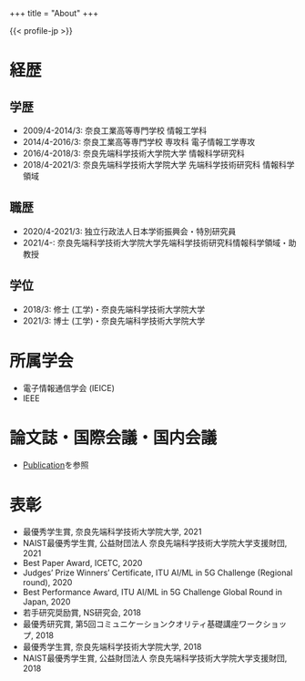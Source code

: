 +++
title = "About"
+++

{{< profile-jp >}}

# 経歴
## 学歴

- 2009/4-2014/3: 奈良工業高等専門学校 情報工学科
- 2014/4-2016/3: 奈良工業高等専門学校 専攻科 電子情報工学専攻
- 2016/4-2018/3: 奈良先端科学技術大学院大学 情報科学研究科
- 2018/4-2021/3: 奈良先端科学技術大学院大学 先端科学技術研究科 情報科学領域

## 職歴

- 2020/4-2021/3: 独立行政法人日本学術振興会・特別研究員
- 2021/4-: 奈良先端科学技術大学院大学先端科学技術研究科情報科学領域・助教授

## 学位

- 2018/3: 修士 (工学)・奈良先端科学技術大学院大学
- 2021/3: 博士 (工学)・奈良先端科学技術大学院大学

# 所属学会

- 電子情報通信学会 (IEICE)
- IEEE

# 論文誌・国際会議・国内会議
- [Publication](/#publication)を参照

# 表彰

- 最優秀学生賞, 奈良先端科学技術大学院大学, 2021
- NAIST最優秀学生賞, 公益財団法人 奈良先端科学技術大学院大学支援財団, 2021
- Best Paper Award, ICETC, 2020
- Judges’ Prize Winners’ Certificate, ITU AI/ML in 5G Challenge (Regional round), 2020
- Best Performance Award, ITU AI/ML in 5G Challenge Global Round in Japan, 2020
- 若手研究奨励賞, NS研究会, 2018
- 最優秀研究賞, 第5回コミュニケーションクオリティ基礎講座ワークショップ, 2018
- 最優秀学生賞, 奈良先端科学技術大学院大学, 2018
- NAIST最優秀学生賞, 公益財団法人 奈良先端科学技術大学院大学支援財団, 2018

<!--  -->
<!-- # 奨学金 -->
<!--  -->
<!-- - 独立行政法人日本学生支援機構第一種奨学金の特に優れた業績による一部返済免除, 独立行政法人日本学生支援機構, 2020 -->
<!-- - 公益財団法人アイコム電子通信工学振興財団平成31年度(第16期)奨学生, 2019 -->
<!-- - 独立行政法人日本学生支援機構第一種奨学金の特に優れた業績による一部返済免除, 独立行政法人日本学生支援機構, 2018 -->
<!--  -->
<!-- # インターンシップ -->
<!--  -->
<!-- - 2019.8-2019.9 NTTコミュニケーション科学基礎研究所. -->
<!-- - CICP2019(NAIST学内プロジェクト), ‘‘Automatic Evacuation Guiding for Evacuation Drill’’, 500,000 yen, 2019.7.-2020.3. -->
